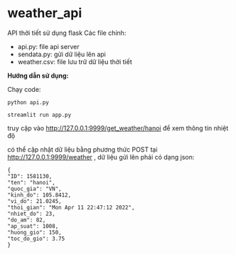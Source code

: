 # weather_api
API thời tiết sử dụng flask
Các file chính:
- api.py: file api server
- sendata.py: gửi dữ liệu lên api
- weather.csv: file lưu trữ dữ liệu thời tiết
 
 **Hướng dẫn sử dụng:**
 
Chạy code:

``` python api.py ```

``` streamlit run app.py ```

truy cập vào <http://127.0.0.1:9999/get_weather/hanoi> để xem thông tin nhiệt độ

có thể cập nhật dữ liệu bằng phương thức POST tại <http://127.0.0.1:9999/weather> , dữ liệu gửi lên phải có dạng json:

    {
    "ID": 1581130,
    "ten": "hanoi",
    "quoc_gia": "VN",
    "kinh_do": 105.8412,
    "vi_do": 21.0245,
    "thoi_gian": "Mon Apr 11 22:47:12 2022",
    "nhiet_do": 23,
    "do_am": 82,
    "ap_suat": 1008,
    "huong_gio": 150,
    "toc_do_gio": 3.75
    }



